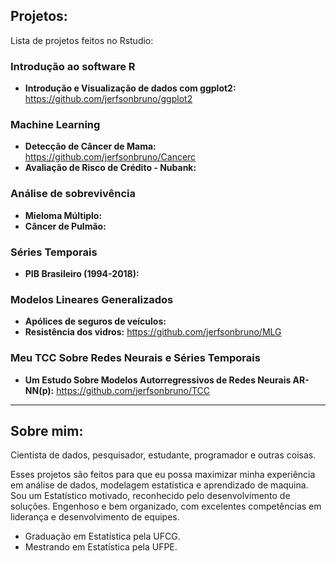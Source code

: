 ## Projetos:
Lista de projetos feitos no Rstudio:

### Introdução ao software R

* **Introdução e Visualização de dados com ggplot2:** https://github.com/jerfsonbruno/ggplot2

### Machine Learning

* **Detecção de Câncer de Mama:** https://github.com/jerfsonbruno/Cancerc
* **Avaliação de Risco de Crédito - Nubank:**

### Análise de sobrevivência

* **Mieloma Múltiplo:** 
* **Câncer de Pulmão:** 
 
### Séries Temporais

* **PIB Brasileiro (1994-2018):** 

### Modelos Lineares Generalizados

* **Apólices de seguros de veículos:** 
* **Resistência dos vidros:** https://github.com/jerfsonbruno/MLG

### Meu TCC Sobre Redes Neurais e Séries Temporais

* **Um Estudo Sobre Modelos Autorregressivos de Redes Neurais AR-NN(p):** https://github.com/jerfsonbruno/TCC

---

## Sobre mim:

Cientista de dados, pesquisador, estudante, programador e outras coisas. 

Esses projetos são feitos para que eu possa maximizar minha experiência em análise de dados, modelagem estatística e aprendizado de maquina. Sou um Estatístico motivado, reconhecido pelo desenvolvimento de soluções. Engenhoso e bem organizado, com excelentes competências em liderança e desenvolvimento de equipes.

* Graduação em Estatística pela UFCG.
* Mestrando em Estatística pela UFPE.




